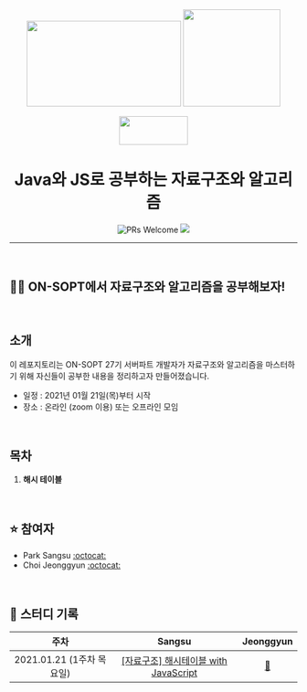 <div align="center">


  <img height="150" width="270" src="https://user-images.githubusercontent.com/59385491/105012044-0c629380-5a81-11eb-87f6-87f49bcbfad6.png">
  <img height="170" width="170" src="https://img.icons8.com/color/344/javascript.png">

<p>
<img height="50" width="120" src="https://user-images.githubusercontent.com/59385491/99065767-39ab4500-25eb-11eb-9490-9d2a4202dd96.png">
<p>

<p>

  # Java와 JS로 공부하는 자료구조와 알고리즘


</div>

<div align=center>

<img alt="PRs Welcome" src="https://img.shields.io/badge/PRs-welcome-brightgreen.svg?style=flat-square" />
<a href="https://hits.seeyoufarm.com"><img src="https://hits.seeyoufarm.com/api/count/incr/badge.svg?url=https%3A%2F%2Fgithub.com%2FSOPT-Learning-JS%2FDataStructure&count_bg=%2379C83D&title_bg=%23555555&icon=&icon_color=%23E7E7E7&title=hits&edge_flat=false"/></a>

</div>


---

<br>

## 👨‍💻 ON-SOPT에서 자료구조와 알고리즘을 공부해보자!


<br>

## 소개

이 레포지토리는 ON-SOPT 27기 서버파트 개발자가 자료구조와 알고리즘을 마스터하기 위해 자신들이 공부한 내용을 정리하고자 만들어졌습니다. 

-   일정 : 2021년 01월 21일(목)부터 시작
-   장소 : 온라인 (zoom 이용) 또는 오프라인 모임

<br>

## 목차

1. **해시 테이블**



<br>

## ⭐️ 참여자

-   Park Sangsu [:octocat:](https://github.com/epitoneproject)
-   Choi Jeonggyun [:octocat:](https://github.com/wjdrbs96)


<br>

## 📘 스터디 기록

|           주차            |               Sangsu               |             Jeonggyun              | 
| :-----------------------: | :-------------------------------: | :-------------------------------: |
| 2021.01.21 (1주차 목요일) | [[자료구조] 해시테이블 with JavaScript](https://overcome-the-limits.tistory.com/entry/%EC%9E%90%EB%A3%8C%EA%B5%AC%EC%A1%B0-%ED%95%B4%EC%8B%9C%ED%85%8C%EC%9D%B4%EB%B8%94-with-JavaScript) | [:link:](./dh/week_1/Thursday.md) | 
